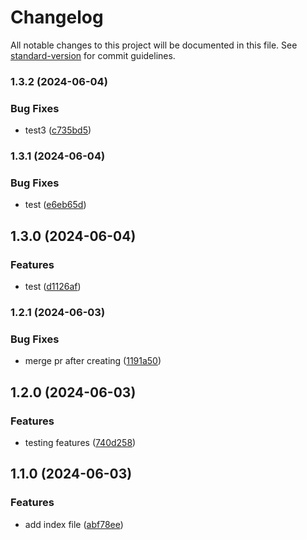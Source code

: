 # Changelog

All notable changes to this project will be documented in this file. See [standard-version](https://github.com/conventional-changelog/standard-version) for commit guidelines.

### 1.3.2 (2024-06-04)


### Bug Fixes

* test3 ([c735bd5](https://github.com/whatthehanan/test-repo/commit/c735bd54fb22ff317d56cd6cfb1ce52134a18130))

### 1.3.1 (2024-06-04)


### Bug Fixes

* test ([e6eb65d](https://github.com/whatthehanan/test-repo/commit/e6eb65ded36a7630ac3d987dcc179f2ca2ddb3cf))

## 1.3.0 (2024-06-04)


### Features

* test ([d1126af](https://github.com/whatthehanan/test-repo/commit/d1126aff6f6c34094c0cc0519bd2f1f1f865aea3))

### 1.2.1 (2024-06-03)


### Bug Fixes

* merge pr after creating ([1191a50](https://github.com/whatthehanan/test-repo/commit/1191a5074fa34dbcfa5e7bd582fb576d997a0f5c))

## 1.2.0 (2024-06-03)


### Features

* testing features ([740d258](https://github.com/whatthehanan/test-repo/commit/740d258f77a714b0d411e164e13d76150cdc63b1))

## 1.1.0 (2024-06-03)


### Features

* add index file ([abf78ee](https://github.com/whatthehanan/test-repo/commit/abf78ee5818680edf957c635313afcad9d0e5ac0))
